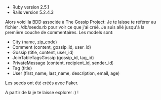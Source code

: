 * Ruby version
2.5.1
* Rails version
5.2.4.3



Alors voici la BDD associée à The Gossip Project:
Je te laisse te référer au fichier ./db/seeds.rb pour voir ce que j'ai créé.
Je suis allé jusqu'à la première couche de commentaires.
Les models sont:

* City (name, zip_code)
* Comment (content, gossip_id, user_id)
* Gossip (title, content, user_id)
* JoinTableTagsGossip (gossip_id, tag_id)
* PrivateMessage (content, recipient_id, sender_id)
* Tag (title)
* User (first_name, last_name, description, email, age)

Les seeds ont été créés avec Faker.


A partir de là je te laisse explorer :) !
